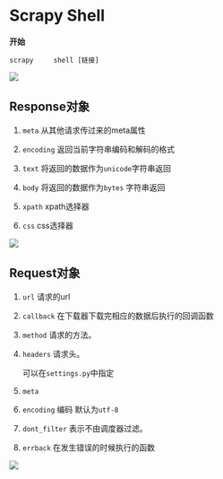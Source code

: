 # Scrapy Shell

**开始**

```shell
scrapy     shell [链接]
```

![](E:\Tashi\Desktop\Learning\A1Static\imgs\2019-10-30-22-13-47-image.png)

## Response对象

1. `meta` 从其他请求传过来的meta属性

2. `encoding` 返回当前字符串编码和解码的格式

3. `text` 将返回的数据作为`unicode`字符串返回

4. `body` 将返回的数据作为`bytes` 字符串返回

5. `xpath` xpath选择器

6. `css` css选择器

![](E:\Tashi\Desktop\Learning\A1Static\imgs\2019-10-30-23-19-17-image.png)

## Request对象

1. `url` 请求的url

2. `callback` 在下载器下载完相应的数据后执行的回调函数

3. `method` 请求的方法。 

4. `headers` 请求头。
   
   可以在`settings.py`中指定

5. `meta` 

6. `encoding` 编码 默认为`utf-8`

7. `dont_filter` 表示不由调度器过滤。

8. `errback` 在发生错误的时候执行的函数

![](E:\Tashi\Desktop\Learning\A1Static\imgs\2019-10-30-23-13-10-image.png)
